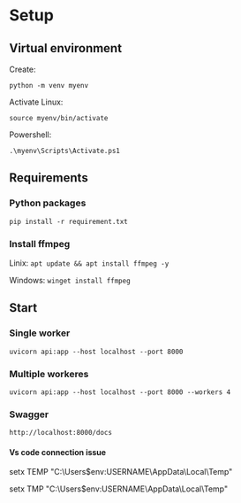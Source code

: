 # Setup

## Virtual environment

Create:

`python -m venv myenv`

Activate
Linux:

`source myenv/bin/activate`

Powershell:

`.\myenv\Scripts\Activate.ps1`

## Requirements

### Python packages

`pip install -r requirement.txt`

### Install ffmpeg

Linix:
`apt update && apt install ffmpeg -y`

Windows:
`winget install ffmpeg`

## Start

### Single worker

`uvicorn api:app --host localhost --port 8000`

### Multiple workeres

`uvicorn api:app --host localhost --port 8000 --workers 4`

### Swagger

`http://localhost:8000/docs`

#### Vs code connection issue

setx TEMP "C:\Users\$env:USERNAME\AppData\Local\Temp"

setx TMP "C:\Users\$env:USERNAME\AppData\Local\Temp"
